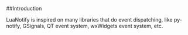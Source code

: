 ##Introduction

LuaNotify is inspired on many libraries that do event dispatching, like py-notify, GSignals, QT event system, wxWidgets event system, etc.

